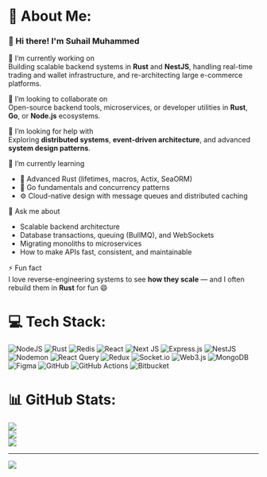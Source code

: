 # 💫 About Me:
### 👋 Hi there! I'm Suhail Muhammed

🔭 I’m currently working on  
Building scalable backend systems in **Rust** and **NestJS**, handling real-time trading and wallet infrastructure, and re-architecting large e-commerce platforms.

👯 I’m looking to collaborate on  
Open-source backend tools, microservices, or developer utilities in **Rust**, **Go**, or **Node.js** ecosystems.

🤝 I’m looking for help with  
Exploring **distributed systems**, **event-driven architecture**, and advanced **system design patterns**.

🌱 I’m currently learning  
- 🦀 Advanced Rust (lifetimes, macros, Actix, SeaORM)  
- 🐹 Go fundamentals and concurrency patterns  
- ⚙️ Cloud-native design with message queues and distributed caching

💬 Ask me about  
- Scalable backend architecture  
- Database transactions, queuing (BullMQ), and WebSockets  
- Migrating monoliths to microservices  
- How to make APIs fast, consistent, and maintainable

⚡ Fun fact  
I love reverse-engineering systems to see **how they scale** — and I often rebuild them in **Rust** for fun 😄



# 💻 Tech Stack:
![NodeJS](https://img.shields.io/badge/node.js-6DA55F?style=for-the-badge&logo=node.js&logoColor=white) ![Rust](https://img.shields.io/badge/rust-%23000000.svg?style=for-the-badge&logo=rust&logoColor=white) ![Redis](https://img.shields.io/badge/redis-%23DD0031.svg?style=for-the-badge&logo=redis&logoColor=white) ![React](https://img.shields.io/badge/react-%2320232a.svg?style=for-the-badge&logo=react&logoColor=%2361DAFB) ![Next JS](https://img.shields.io/badge/Next-black?style=for-the-badge&logo=next.js&logoColor=white) ![Express.js](https://img.shields.io/badge/express.js-%23404d59.svg?style=for-the-badge&logo=express&logoColor=%2361DAFB) ![NestJS](https://img.shields.io/badge/nestjs-%23E0234E.svg?style=for-the-badge&logo=nestjs&logoColor=white) ![Nodemon](https://img.shields.io/badge/NODEMON-%23323330.svg?style=for-the-badge&logo=nodemon&logoColor=%BBDEAD) ![React Query](https://img.shields.io/badge/-React%20Query-FF4154?style=for-the-badge&logo=react%20query&logoColor=white) ![Redux](https://img.shields.io/badge/redux-%23593d88.svg?style=for-the-badge&logo=redux&logoColor=white) ![Socket.io](https://img.shields.io/badge/Socket.io-black?style=for-the-badge&logo=socket.io&badgeColor=010101) ![Web3.js](https://img.shields.io/badge/web3.js-F16822?style=for-the-badge&logo=web3.js&logoColor=white) ![MongoDB](https://img.shields.io/badge/MongoDB-%234ea94b.svg?style=for-the-badge&logo=mongodb&logoColor=white) ![Figma](https://img.shields.io/badge/figma-%23F24E1E.svg?style=for-the-badge&logo=figma&logoColor=white) ![GitHub](https://img.shields.io/badge/github-%23121011.svg?style=for-the-badge&logo=github&logoColor=white) ![GitHub Actions](https://img.shields.io/badge/github%20actions-%232671E5.svg?style=for-the-badge&logo=githubactions&logoColor=white) ![Bitbucket](https://img.shields.io/badge/bitbucket-%230047B3.svg?style=for-the-badge&logo=bitbucket&logoColor=white)
# 📊 GitHub Stats:
![](https://github-readme-stats.vercel.app/api?username=suhailmuhammed157&theme=dark&hide_border=false&include_all_commits=false&count_private=false)<br/>
![](https://nirzak-streak-stats.vercel.app/?user=suhailmuhammed157&theme=dark&hide_border=false)<br/>
![](https://github-readme-stats.vercel.app/api/top-langs/?username=suhailmuhammed157&theme=dark&hide_border=false&include_all_commits=false&count_private=false&layout=compact)

---
[![](https://visitcount.itsvg.in/api?id=suhailmuhammed157&icon=0&color=0)](https://visitcount.itsvg.in)

<!-- Proudly created with GPRM ( https://gprm.itsvg.in ) -->
